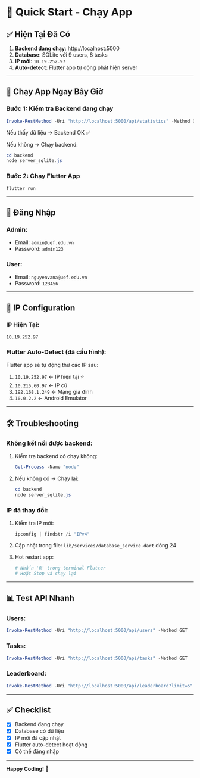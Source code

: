 # 🚀 Quick Start - Chạy App

## ✅ Hiện Tại Đã Có

1. **Backend đang chạy**: http://localhost:5000
2. **Database**: SQLite với 9 users, 8 tasks
3. **IP mới**: `10.19.252.97`
4. **Auto-detect**: Flutter app tự động phát hiện server

---

## 🎯 Chạy App Ngay Bây Giờ

### Bước 1: Kiểm tra Backend đang chạy
```powershell
Invoke-RestMethod -Uri "http://localhost:5000/api/statistics" -Method GET
```

Nếu thấy dữ liệu → Backend OK ✅

Nếu không → Chạy backend:
```powershell
cd backend
node server_sqlite.js
```

### Bước 2: Chạy Flutter App
```bash
flutter run
```

---

## 🔐 Đăng Nhập

### Admin:
- Email: `admin@uef.edu.vn`
- Password: `admin123`

### User:
- Email: `nguyenvana@uef.edu.vn`
- Password: `123456`

---

## 📍 IP Configuration

### IP Hiện Tại:
```
10.19.252.97
```

### Flutter Auto-Detect (đã cấu hình):
Flutter app sẽ tự động thử các IP sau:
1. `10.19.252.97` ← IP hiện tại ⭐
2. `10.215.60.97` ← IP cũ
3. `192.168.1.249` ← Mạng gia đình
4. `10.0.2.2` ← Android Emulator

---

## 🛠️ Troubleshooting

### Không kết nối được backend:
1. Kiểm tra backend có chạy không:
   ```powershell
   Get-Process -Name "node"
   ```

2. Nếu không có → Chạy lại:
   ```powershell
   cd backend
   node server_sqlite.js
   ```

### IP đã thay đổi:
1. Kiểm tra IP mới:
   ```powershell
   ipconfig | findstr /i "IPv4"
   ```

2. Cập nhật trong file:
   `lib/services/database_service.dart` dòng 24

3. Hot restart app:
   ```bash
   # Nhấn 'R' trong terminal Flutter
   # Hoặc Stop và chạy lại
   ```

---

## 📊 Test API Nhanh

### Users:
```powershell
Invoke-RestMethod -Uri "http://localhost:5000/api/users" -Method GET
```

### Tasks:
```powershell
Invoke-RestMethod -Uri "http://localhost:5000/api/tasks" -Method GET
```

### Leaderboard:
```powershell
Invoke-RestMethod -Uri "http://localhost:5000/api/leaderboard?limit=5" -Method GET
```

---

## ✅ Checklist

- [x] Backend đang chạy
- [x] Database có dữ liệu
- [x] IP mới đã cập nhật
- [x] Flutter auto-detect hoạt động
- [x] Có thể đăng nhập

---

**Happy Coding! 🎨**



